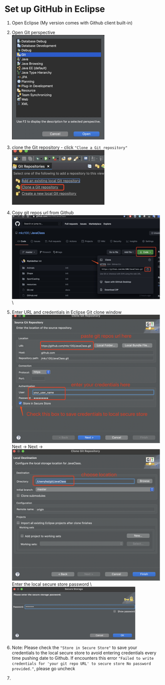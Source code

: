 # Set up GitHub in Eclipse

1. Open Eclipse (My version comes with Github client built-in)
2. Open Git perspective \
   <img src="resources/git-perspective.jpg" width="300"/>
3. clone the Git repository - click `"Clone a Git repository"` \
   <img src="resources/git-clone.jpg" width="300"/>
4. Copy git repos url from Github \
   <img src="resources/clone-1.jpg" width="600"/>\
5. Enter URL and credentials in Eclipse Git clone window
   <img src="resources/clone-2.png" width="600"/>\
   Next -> Next -> \
   <img src="resources/clone-3.png" width="600"/>\
   Enter the local secure store password \ 
   <img src="resources/clone-4.jpg" width="400"/>
6. Note: Please check the `"Store in Secure Store"` to save your credentials to the local secure store to avoid entering credentials every time pushing date to Github. If encounters this error `"Failed to write credentials for 'your git repo URL' to secure store No password provided."`, please go uncheck 
   
7. 